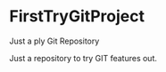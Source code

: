 FirstTryGitProject
==================

Just a ply Git Repository

Just a repository to try GIT features out.
